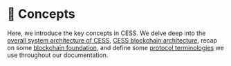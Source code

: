 # 🌱 Concepts

Here, we introduce the key concepts in CESS. We delve deep into the [overall system architecture of CESS](concepts/system-architecture.md), [CESS blockchain architecture](concepts/blockchain-layer-architecture.md), recap on some [blockchain foundation](concepts/blockchain-core.md), and define some [protocol terminologies](concepts/protocol-terminology.md) we use throughout our documentation.
